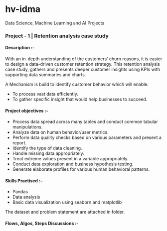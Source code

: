 # hv-idma
Data Science, Machine Learning and AI Projects

### Project - 1 | Retention analysis case study
#### Description :-
With an in-depth understanding of the customers’ churn reasons, it is easier to design a data-driven customer retention strategy. 
This retention analysis case study, gathers and presents deeper customer insights using KPIs with supporting data summaries and charts.

A Mechanism is build to identify customer behavior which will enable: 
- To process vast data efficiently.
- To gather specific insight that would help businesses to succeed.

#### Project objectives :-   

- Process data spread across many tables and conduct common tabular manipulations.
- Analyze data on human behavior/user metrics.
- Perform data quality checks based on various parameters and present a report.
- Identify the type of data cleaning.
- Handle missing data appropriately.
- Treat extreme values present in a variable appropriately. 
- Conduct data exploration and business hypothesis testing. 
- Generate elaborate profiles for various human behavioral patterns. 

#### Skills Practised :-
- Pandas 
- Data analysis 
- Basic data visualization using seaborn and matplotlib

The dataset and problem statement are attached in folder.

#### Flows, Algos, Steps Discussions :-

